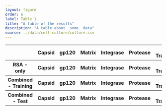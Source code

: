 ```yaml
---
layout: figure
order: 6
label: Table 1
title: "A table of the results"
description: "A table about _some_ data"
source: ../data/cell-culture/culture.csv
---
```

<table class="table table-bordered">
<thead>
    <tr>
    <th></th>
    <th>Capsid</th>
    <th>gp120</th>
    <th>Matrix</th>
    <th>Integrase</th>
    <th>Protease</th>
    <th>Reverse Transcriptase</th>
    </tr>
</thead>
<tbody>
    <tr>
    <th>RSA - only</th>
    <th>Capsid</th>
    <th>gp120</th>
    <th>Matrix</th>
    <th>Integrase</th>
    <th>Protease</th>
    <th>Reverse Transcriptase</th>
    </tr>
    <th>Combined - Training</th>
    <th>Capsid</th>
    <th>gp120</th>
    <th>Matrix</th>
    <th>Integrase</th>
    <th>Protease</th>
    <th>Reverse Transcriptase</th>
    </tr>
    <th>Combined - Test</th>
    <th>Capsid</th>
    <th>gp120</th>
    <th>Matrix</th>
    <th>Integrase</th>
    <th>Protease</th>
    <th>Reverse Transcriptase</th>
</tbody>
</table>